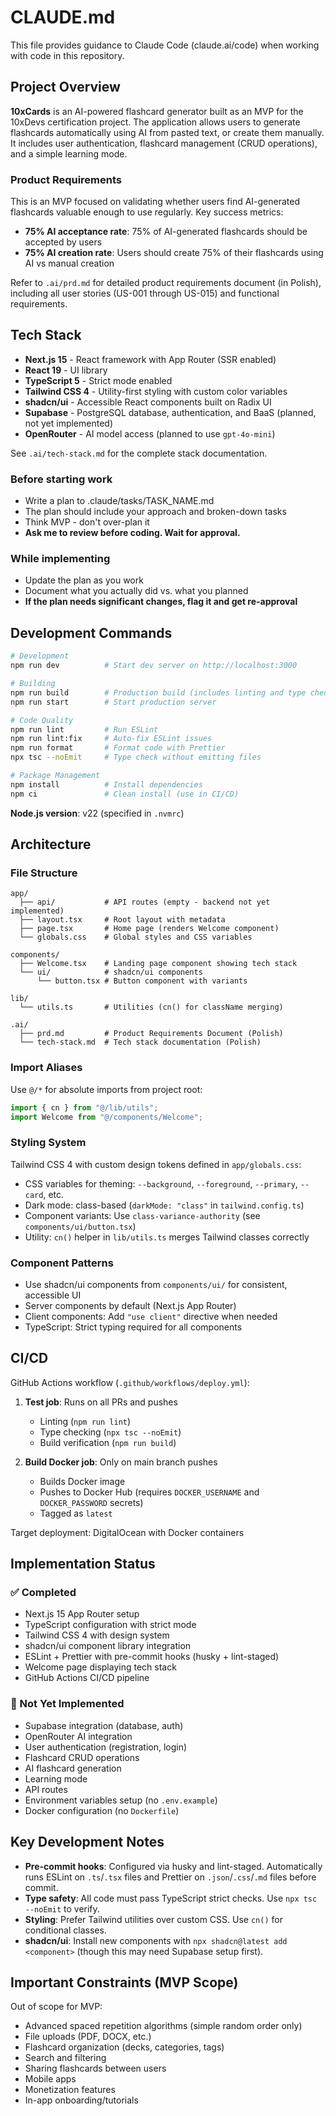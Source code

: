 # CLAUDE.md

This file provides guidance to Claude Code (claude.ai/code) when working with code in this repository.

## Project Overview

**10xCards** is an AI-powered flashcard generator built as an MVP for the 10xDevs certification project. The application allows users to generate flashcards automatically using AI from pasted text, or create them manually. It includes user authentication, flashcard management (CRUD operations), and a simple learning mode.

### Product Requirements

This is an MVP focused on validating whether users find AI-generated flashcards valuable enough to use regularly. Key success metrics:

- **75% AI acceptance rate**: 75% of AI-generated flashcards should be accepted by users
- **75% AI creation rate**: Users should create 75% of their flashcards using AI vs manual creation

Refer to `.ai/prd.md` for detailed product requirements document (in Polish), including all user stories (US-001 through US-015) and functional requirements.

## Tech Stack

- **Next.js 15** - React framework with App Router (SSR enabled)
- **React 19** - UI library
- **TypeScript 5** - Strict mode enabled
- **Tailwind CSS 4** - Utility-first styling with custom color variables
- **shadcn/ui** - Accessible React components built on Radix UI
- **Supabase** - PostgreSQL database, authentication, and BaaS (planned, not yet implemented)
- **OpenRouter** - AI model access (planned to use `gpt-4o-mini`)

See `.ai/tech-stack.md` for the complete stack documentation.

### Before starting work
- Write a plan to .claude/tasks/TASK_NAME.md
- The plan should include your approach and broken-down tasks
- Think MVP - don't over-plan it
- **Ask me to review before coding. Wait for approval.**

### While implementing
- Update the plan as you work
- Document what you actually did vs. what you planned
- **If the plan needs significant changes, flag it and get re-approval**

## Development Commands

```bash
# Development
npm run dev          # Start dev server on http://localhost:3000

# Building
npm run build        # Production build (includes linting and type checking)
npm run start        # Start production server

# Code Quality
npm run lint         # Run ESLint
npm run lint:fix     # Auto-fix ESLint issues
npm run format       # Format code with Prettier
npx tsc --noEmit     # Type check without emitting files

# Package Management
npm install          # Install dependencies
npm ci               # Clean install (use in CI/CD)
```

**Node.js version**: v22 (specified in `.nvmrc`)

## Architecture

### File Structure

```
app/
  ├── api/           # API routes (empty - backend not yet implemented)
  ├── layout.tsx     # Root layout with metadata
  ├── page.tsx       # Home page (renders Welcome component)
  └── globals.css    # Global styles and CSS variables

components/
  ├── Welcome.tsx    # Landing page component showing tech stack
  └── ui/            # shadcn/ui components
      └── button.tsx # Button component with variants

lib/
  └── utils.ts       # Utilities (cn() for className merging)

.ai/
  ├── prd.md         # Product Requirements Document (Polish)
  └── tech-stack.md  # Tech stack documentation (Polish)
```

### Import Aliases

Use `@/*` for absolute imports from project root:

```typescript
import { cn } from "@/lib/utils";
import Welcome from "@/components/Welcome";
```

### Styling System

Tailwind CSS 4 with custom design tokens defined in `app/globals.css`:

- CSS variables for theming: `--background`, `--foreground`, `--primary`, `--card`, etc.
- Dark mode: class-based (`darkMode: "class"` in `tailwind.config.ts`)
- Component variants: Use `class-variance-authority` (see `components/ui/button.tsx`)
- Utility: `cn()` helper in `lib/utils.ts` merges Tailwind classes correctly

### Component Patterns

- Use shadcn/ui components from `components/ui/` for consistent, accessible UI
- Server components by default (Next.js App Router)
- Client components: Add `"use client"` directive when needed
- TypeScript: Strict typing required for all components

## CI/CD

GitHub Actions workflow (`.github/workflows/deploy.yml`):

1. **Test job**: Runs on all PRs and pushes
   - Linting (`npm run lint`)
   - Type checking (`npx tsc --noEmit`)
   - Build verification (`npm run build`)

2. **Build Docker job**: Only on main branch pushes
   - Builds Docker image
   - Pushes to Docker Hub (requires `DOCKER_USERNAME` and `DOCKER_PASSWORD` secrets)
   - Tagged as `latest`

Target deployment: DigitalOcean with Docker containers

## Implementation Status

### ✅ Completed

- Next.js 15 App Router setup
- TypeScript configuration with strict mode
- Tailwind CSS 4 with design system
- shadcn/ui component library integration
- ESLint + Prettier with pre-commit hooks (husky + lint-staged)
- Welcome page displaying tech stack
- GitHub Actions CI/CD pipeline

### 🚧 Not Yet Implemented

- Supabase integration (database, auth)
- OpenRouter AI integration
- User authentication (registration, login)
- Flashcard CRUD operations
- AI flashcard generation
- Learning mode
- API routes
- Environment variables setup (no `.env.example`)
- Docker configuration (no `Dockerfile`)

## Key Development Notes

- **Pre-commit hooks**: Configured via husky and lint-staged. Automatically runs ESLint on `.ts`/`.tsx` files and Prettier on `.json`/`.css`/`.md` files before commit.
- **Type safety**: All code must pass TypeScript strict checks. Use `npx tsc --noEmit` to verify.
- **Styling**: Prefer Tailwind utilities over custom CSS. Use `cn()` for conditional classes.
- **shadcn/ui**: Install new components with `npx shadcn@latest add <component>` (though this may need Supabase setup first).

## Important Constraints (MVP Scope)

Out of scope for MVP:
- Advanced spaced repetition algorithms (simple random order only)
- File uploads (PDF, DOCX, etc.)
- Flashcard organization (decks, categories, tags)
- Search and filtering
- Sharing flashcards between users
- Mobile apps
- Monetization features
- In-app onboarding/tutorials
